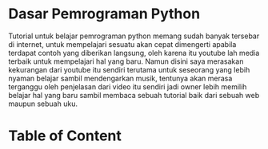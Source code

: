 # Dasar Pemrograman Python
Tutorial untuk belajar pemrograman python memang sudah banyak tersebar di internet, untuk mempelajari sesuatu akan cepat dimengerti apabila terdapat contoh yang diberikan langsung, oleh karena itu youtube lah media terbaik untuk mempelajari hal yang baru.
Namun disini saya merasakan kekurangan dari youtube itu sendiri terutama untuk seseorang yang lebih nyaman belajar sambil mendengarkan musik, tentunya akan merasa terganggu oleh penjelasan dari video itu sendiri jadi owner lebih memilih belajar hal yang baru sambil membaca sebuah tutorial baik dari sebuah web maupun sebuah uku.

# Table of Content

